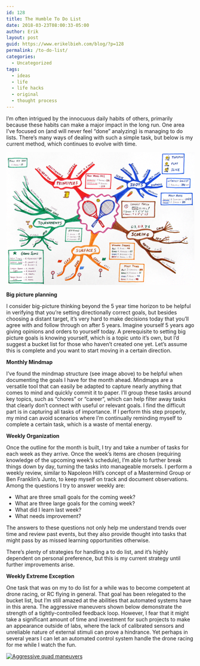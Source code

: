 ```yaml
---
id: 128
title: The Humble To Do List
date: 2018-03-23T08:00:33-05:00
author: Erik
layout: post
guid: https://www.erikelbieh.com/blog/?p=128
permalink: /to-do-list/
categories:
  - Uncategorized
tags:
  - ideas
  - life
  - life hacks
  - original
  - thought process
---
```

I’m often intrigued by the innocuous daily habits of others, primarily because these habits can make a major impact in the long run. One area I’ve focused on (and will never feel “done” analyzing) is managing to do lists. There’s many ways of dealing with such a simple task, but below is my current method, which continues to evolve with time.

![Mindmap](../images/2018/03/Mindmap_example-768x542.png)

**Big picture planning**

I consider big-picture thinking beyond the 5 year time horizon to be helpful in verifying that you’re setting directionally correct goals, but besides choosing a distant target, it’s very hard to make decisions today that you’ll agree with and follow through on after 5 years. Imagine yourself 5 years ago giving opinions and orders to yourself today. A prerequisite to setting big picture goals is knowing yourself, which is a topic unto it’s own, but I’d suggest a bucket list for those who haven’t created one yet. Let’s assume this is complete and you want to start moving in a certain direction.

**Monthly Mindmap**

I’ve found the mindmap structure (see image above) to be helpful when documenting the goals I have for the month ahead. Mindmaps are a versatile tool that can easily be adapted to capture nearly anything that comes to mind and quickly commit it to paper. I’ll group these tasks around key topics, such as “chores” or “career”, which can help filter away tasks that clearly don’t connect with useful or relevant goals. I find the difficult part is in capturing all tasks of importance. If I perform this step properly, my mind can avoid scenarios where I’m continually reminding myself to complete a certain task, which is a waste of mental energy.

**Weekly Organization**

Once the outline for the month is built, I try and take a number of tasks for each week as they arrive. Once the week’s items are chosen (requiring knowledge of the upcoming week’s schedule), I’m able to further break things down by day, turning the tasks into manageable morsels. I perform a weekly review, similar to Napoleon Hill’s concept of a Mastermind Group or Ben Franklin’s Junto, to keep myself on track and document observations. Among the questions I try to answer weekly are:

  * What are three small goals for the coming week?
  * What are three large goals for the coming week?
  * What did I learn last week?
  * What needs improvement?

The answers to these questions not only help me understand trends over time and review past events, but they also provide thought into tasks that might pass by as missed learning opportunities otherwise.

There’s plenty of strategies for handling a to do list, and it&#8217;s highly dependent on personal preference, but this is my current strategy until further improvements arise.

**Weekly Extreme Exception**

One task that was on my to do list for a while was to become competent at drone racing, or RC flying in general. That goal has been relegated to the bucket list, but I’m still amazed at the abilities that automated systems have in this arena. The aggressive maneuvers shown below demonstrate the strength of a tightly-controlled feedback loop. However, I fear that it might take a significant amount of time and investment for such projects to make an appearance outside of labs, where the lack of calibrated sensors and unreliable nature of external stimuli can prove a hindrance. Yet perhaps in several years I can let an automated control system handle the drone racing for me while I watch the fun.

[![Aggressive quad maneuvers](http://img.youtube.com/vi/MvRTALJp8DM/0.jpg)](http://www.youtube.com/watch?v=MvRTALJp8DM "Aggressive Maneuvers for Autonomous Quadrotor Flight")

